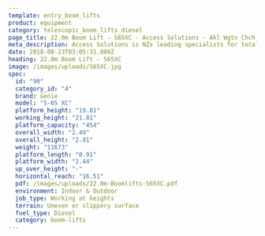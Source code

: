 ```yaml
---
template: entry_boom_lifts
product: equipment
category: telescopic_boom_lifts_diesel
page_title: 22.0m Boom Lift - S65XC - Access Solutions - Akl Wgtn Chch, NZ
meta_description: Access Solutions is NZs leading specialists for total access solution equipment. 100% NZ owned & operated. Read about us - Make an enquiry today
date: 2018-08-23T03:05:31.808Z
heading: 22.0m Boom Lift - S65XC
image: /images/uploads/S65XC.jpg
spec:
  id: "90"
  category_id: "4"
  brand: Genie
  model: "S-65 XC"
  platform_height: "19.81"
  working_height: "21.81"
  platform_capacity: "454"
  overall_width: "2.49"
  overall_height: "2.81"
  weight: "11673"
  platform_length: "0.91"
  platform_width: "2.44"
  up_over_height: "-"
  horizontal_reach: "16.51"
  pdf: /images/uploads/22.0m-Boomlifts-S65XC.pdf
  environment: Indoor & Outdoor
  job_type: Working at heights
  terrain: Uneven or slippery surface
  fuel_type: Diesel
  category: boom-lifts
---
```

